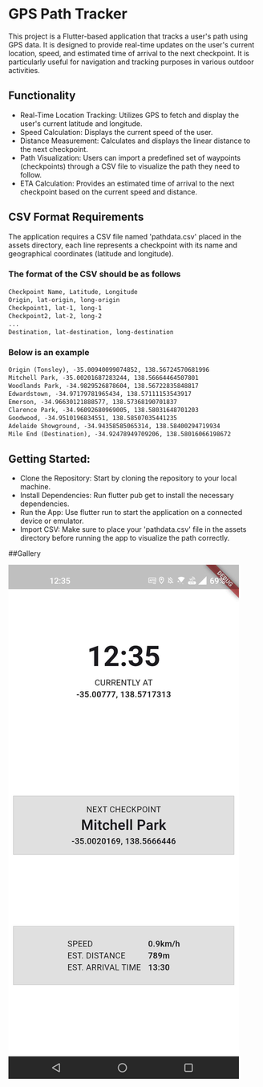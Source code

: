 # GPS Path Tracker

This project is a Flutter-based application that tracks a user's path using GPS data. It is designed to provide real-time updates on the user's current location, speed, and estimated time of arrival to the next checkpoint. It is particularly useful for navigation and tracking purposes in various outdoor activities.

## Functionality

- Real-Time Location Tracking: Utilizes GPS to fetch and display the user's current latitude and longitude.
- Speed Calculation: Displays the current speed of the user.
- Distance Measurement: Calculates and displays the linear distance to the next checkpoint.
- Path Visualization: Users can import a predefined set of waypoints (checkpoints) through a CSV file to visualize the path they need to follow.
- ETA Calculation: Provides an estimated time of arrival to the next checkpoint based on the current speed and distance.

## CSV Format Requirements

The application requires a CSV file named 'pathdata.csv' placed in the assets directory, each line represents a checkpoint with its name and geographical coordinates (latitude and longitude).


### The format of the CSV should be as follows

    Checkpoint Name, Latitude, Longitude
    Origin, lat-origin, long-origin
    Checkpoint1, lat-1, long-1
    Checkpoint2, lat-2, long-2
    ...
    Destination, lat-destination, long-destination


### Below is an example

	Origin (Tonsley), -35.00940099074852, 138.56724570681996
	Mitchell Park, -35.00201687283244, 138.56664464507801
	Woodlands Park, -34.9829526878604, 138.56722835848817
	Edwardstown, -34.97179781965434, 138.57111153543917
	Emerson, -34.96630121888577, 138.57368190701837
	Clarence Park, -34.96092680969005, 138.58031648701203
	Goodwood, -34.9510196834551, 138.58507035441235
	Adelaide Showground, -34.94358585065314, 138.58400294719934
	Mile End (Destination), -34.92478949709206, 138.58016066198672


## Getting Started:

- Clone the Repository: Start by cloning the repository to your local machine.
- Install Dependencies: Run flutter pub get to install the necessary dependencies.
- Run the App: Use flutter run to start the application on a connected device or emulator.
- Import CSV: Make sure to place your 'pathdata.csv' file in the assets directory before running the app to visualize the path correctly.

##Gallery

![A Screenshot of the application on an Android device.](demo/screenshot.jpg)